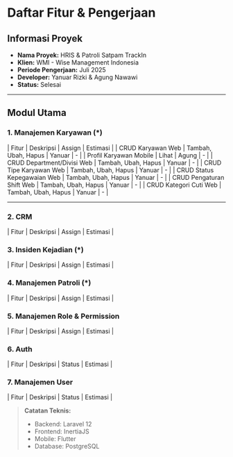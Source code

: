 # Daftar Fitur & Pengerjaan

## Informasi Proyek
- **Nama Proyek:** HRIS & Patroli Satpam TrackIn
- **Klien:** WMI - Wise Management Indonesia
- **Periode Pengerjaan:** Juli 2025
- **Developer:** Yanuar Rizki & Agung Nawawi
- **Status:** Selesai

---

## Modul Utama

### 1. Manajemen Karyawan (*)
| Fitur | Deskripsi | Assign | Estimasi |
| CRUD Karyawan Web | Tambah, Ubah, Hapus | Yanuar | - |
| Profil Karyawan Mobile | Lihat | Agung | - |
| CRUD Department/Divisi Web | Tambah, Ubah, Hapus | Yanuar | - |
| CRUD Tipe Karyawan Web | Tambah, Ubah, Hapus | Yanuar | - |
| CRUD Status Kepegawaian Web | Tambah, Ubah, Hapus | Yanuar | - |
| CRUD Pengaturan Shift Web | Tambah, Ubah, Hapus | Yanuar | - |
| CRUD Kategori Cuti Web | Tambah, Ubah, Hapus | Yanuar | - |

---

### 2. CRM 
| Fitur | Deskripsi | Assign | Estimasi |


### 3. Insiden Kejadian (*)
| Fitur | Deskripsi | Assign | Estimasi |

### 4. Manajemen Patroli (*)
| Fitur | Deskripsi | Assign | Estimasi |

### 5. Manajemen Role & Permission
| Fitur | Deskripsi | Assign | Estimasi |

### 6. Auth
| Fitur | Deskripsi | Status | Estimasi |

### 7. Manajemen User
| Fitur | Deskripsi | Status | Estimasi |

> **Catatan Teknis:**  
> - Backend: Laravel 12  
> - Frontend: InertiaJS 
> - Mobile: Flutter 
> - Database: PostgreSQL